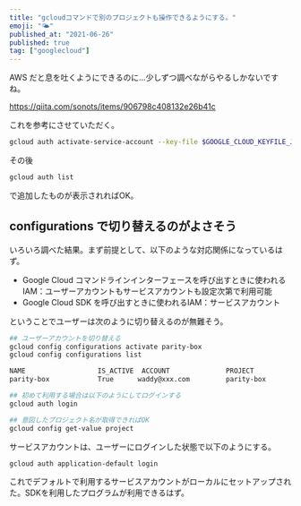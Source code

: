 ```yaml
---
title: "gcloudコマンドで別のプロジェクトも操作できるようにする。"
emoji: "🌤"
published_at: "2021-06-26"
published: true
tag: ["googlecloud"]
---
```


AWS だと息を吐くようにできるのに…少しずつ調べながらやるしかないですね。

https://qiita.com/sonots/items/906798c408132e26b41c

これを参考にさせていただく。

```sh
gcloud auth activate-service-account --key-file $GOOGLE_CLOUD_KEYFILE_JSON
```

その後

```sh
gcloud auth list
```

で追加したものが表示されればOK。


## configurations で切り替えるのがよさそう

いろいろ調べた結果。まず前提として、以下のような対応関係になっているはず。

* Google Cloud コマンドラインインターフェースを呼び出すときに使われるIAM：ユーザーアカウントもサービスアカウントも設定次第で利用可能
* Google Cloud SDK を呼び出すときに使われるIAM：サービスアカウント

ということでユーザーは次のように切り替えるのが無難そう。

```bash
## ユーザーアカウントを切り替える
gcloud config configurations activate parity-box
gcloud config configurations list

NAME                  IS_ACTIVE  ACCOUNT              PROJECT               COMPUTE_DEFAULT_ZONE  COMPUTE_DEFAULT_REGION
parity-box            True      waddy@xxx.com         parity-box            asia-northeast1-a     asia-northeast1

## 初めて利用する場合は以下のようにしてログインする
gcloud auth login

## 意図したプロジェクト名が取得できればOK
gcloud config get-value project
```

サービスアカウントは、ユーザーにログインした状態で以下のようにする。

```bash
gcloud auth application-default login
```

これでデフォルトで利用するサービスアカウントがローカルにセットアップされた。SDKを利用したプログラムが利用できるはず。

